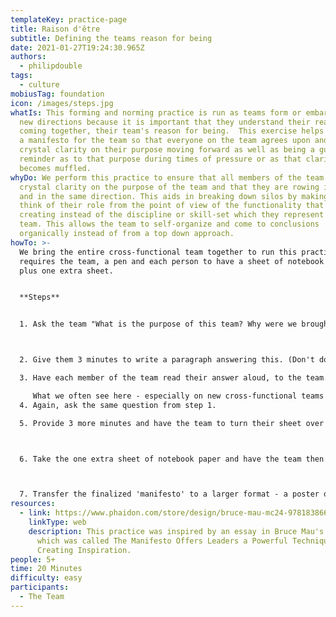 ```yaml
---
templateKey: practice-page
title: Raison d'être
subtitle: Defining the teams reason for being
date: 2021-01-27T19:24:30.965Z
authors:
  - philipdouble
tags:
  - culture
mobiusTag: foundation
icon: /images/steps.jpg
whatIs: This forming and norming practice is run as teams form or embark upon
  new directions because it is important that they understand their reason for
  coming together, their team's reason for being.  This exercise helps to define
  a manifesto for the team so that everyone on the team agrees upon and has
  crystal clarity on their purpose moving forward as well as being a guide-post
  reminder as to that purpose during times of pressure or as that clarity
  becomes muffled.
whyDo: We perform this practice to ensure that all members of the team have
  crystal clarity on the purpose of the team and that they are rowing in rhythm
  and in the same direction. This aids in breaking down silos by making people
  think of their role from the point of view of the functionality that they are
  creating instead of the discipline or skill-set which they represent on the
  team. This allows the team to self-organize and come to conclusions
  organically instead of from a top down approach.
howTo: >-
  We bring the entire cross-functional team together to run this practice. It
  requires the team, a pen and each person to have a sheet of notebook paper
  plus one extra sheet.


  **Steps**


  1. Ask the team "What is the purpose of this team? Why were we brought together? What is our reason for being?"



  2. Give them 3 minutes to write a paragraph answering this. (Don't do this on post-its or post in common area - we want each person to answer independently without seeing others' responses).

  3. Have each member of the team read their answer aloud, to the team. No debate or discussion at this point.

     What we often see here - especially on new cross-functional teams where the members are coming from silos - is that they tend to skew the team's reason for being more toward their discipline than the team's functionality output.
  4. Again, ask the same question from step 1.

  5. Provide 3 more minutes and have the team to turn their sheet over and again write their paragraph.



  6. Take the one extra sheet of notebook paper and have the team then come together around a table and craft a single unified statement for their reason for being.



  7. Transfer the finalized 'manifesto' to a larger format - a poster or large piece of paper which can be hung in a central location in the team's work area as a regular reminder.
resources:
  - link: https://www.phaidon.com/store/design/bruce-mau-mc24-9781838660505/
    linkType: web
    description: This practice was inspired by an essay in Bruce Mau's book, MC24,
      which was called The Manifesto Offers Leaders a Powerful Technique for
      Creating Inspiration.
people: 5+
time: 20 Minutes
difficulty: easy
participants:
  - The Team
---
```

